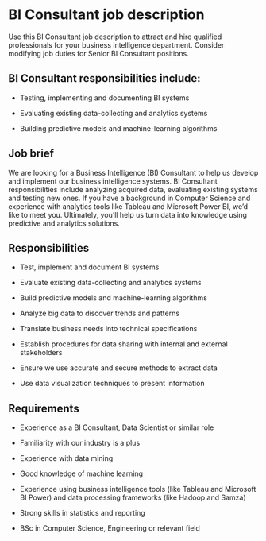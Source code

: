 # BI Consultant job description
Use this BI Consultant job description to attract and hire qualified professionals for your business intelligence department. Consider modifying job duties for Senior BI Consultant positions.


## BI Consultant responsibilities include:
* Testing, implementing and documenting BI systems

* Evaluating existing data-collecting and analytics systems

* Building predictive models and machine-learning algorithms



## Job brief

We are looking for a Business Intelligence (BI) Consultant to help us develop and implement our business intelligence systems.
BI Consultant responsibilities include analyzing acquired data, evaluating existing systems and testing new ones. If you have a background in Computer Science and experience with analytics tools like Tableau and Microsoft Power BI, we’d like to meet you.
Ultimately, you’ll help us turn data into knowledge using predictive and analytics solutions.


## Responsibilities

* Test, implement and document BI systems

* Evaluate existing data-collecting and analytics systems

* Build predictive models and machine-learning algorithms

* Analyze big data to discover trends and patterns

* Translate business needs into technical specifications

* Establish procedures for data sharing with internal and external stakeholders

* Ensure we use accurate and secure methods to extract data

* Use data visualization techniques to present information


## Requirements

* Experience as a BI Consultant, Data Scientist or similar role

* Familiarity with our industry is a plus

* Experience with data mining

* Good knowledge of machine learning

* Experience using business intelligence tools (like Tableau and Microsoft BI Power) and data processing frameworks (like Hadoop and Samza)

* Strong skills in statistics and reporting

* BSc in Computer Science, Engineering or relevant field
